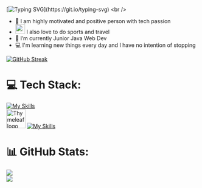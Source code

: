 [![Typing SVG](https://readme-typing-svg.demolab.com?font=Fuzzy+Bubbles&size=20&pause=200&color=aef50b&background=79797900&center=true&multiline=true&width=435&lines=Hi+there!+%F0%9F%91%8B+My+name+is+Daniel+Ivanov.;I'm+Java+student+and+enthusiast!)](https://git.io/typing-svg)
<br />

- 👀 I am highly motivated and positive person with tech passion
- <img width="25" src="https://user-images.githubusercontent.com/112943652/204318265-aedf0143-ba28-4e3f-829a-df3817ea5172.png"> I also love to do sports and travel
- 🌱 I’m currently Junior Java Web Dev
- 💻 I'm learning new things every day and I have no intention of stopping


[![GitHub Streak](https://streak-stats.demolab.com?user=Daniel-ski&theme=python-dark&fire=DD2727)](https://git.io/streak-stats)
<br />

# 💻 Tech Stack:
[![My Skills](https://skillicons.dev/icons?i=java,idea,spring,mysql,hibernate&theme=dark)](https://skillicons.dev) 
<br />
<img src="https://miro.medium.com/v2/resize:fit:1000/0*2YKMGT_H6d3fl14L.png" alt="Thymeleaf logo" width="50" height="50">
[![My Skills](https://skillicons.dev/icons?i=html,css&theme=dark)](https://skillicons.dev)
# 📊 GitHub Stats:
![](https://github-readme-stats.vercel.app/api?username=Daniel-ski&theme=highcontrast&hide_border=false&include_all_commits=true&count_private=false)<br/>
![](https://github-readme-stats.vercel.app/api/top-langs/?username=Daniel-ski&theme=highcontrast&hide_border=false&include_all_commits=true&count_private=false&layout=compact)

